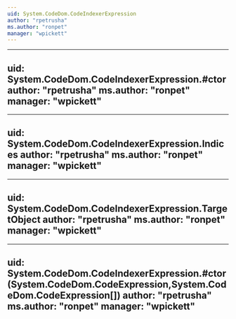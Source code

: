```yaml
---
uid: System.CodeDom.CodeIndexerExpression
author: "rpetrusha"
ms.author: "ronpet"
manager: "wpickett"
---
```


---
uid: System.CodeDom.CodeIndexerExpression.#ctor
author: "rpetrusha"
ms.author: "ronpet"
manager: "wpickett"
---

---
uid: System.CodeDom.CodeIndexerExpression.Indices
author: "rpetrusha"
ms.author: "ronpet"
manager: "wpickett"
---

---
uid: System.CodeDom.CodeIndexerExpression.TargetObject
author: "rpetrusha"
ms.author: "ronpet"
manager: "wpickett"
---

---
uid: System.CodeDom.CodeIndexerExpression.#ctor(System.CodeDom.CodeExpression,System.CodeDom.CodeExpression[])
author: "rpetrusha"
ms.author: "ronpet"
manager: "wpickett"
---
